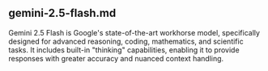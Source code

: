 ## gemini-2.5-flash.md

Gemini 2.5 Flash is Google's state-of-the-art workhorse model, specifically designed for advanced reasoning, coding, mathematics, and scientific tasks. It includes built-in "thinking" capabilities, enabling it to provide responses with greater accuracy and nuanced context handling.
